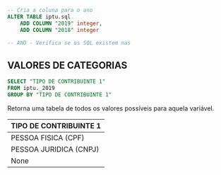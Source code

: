 
```sql
-- Cria a coluna para o ano
ALTER TABLE iptu.sql
	ADD COLUMN "2019" integer,
	ADD COLUMN "2018" integer
  
-- ANO - Verifica se os SQL existem nas 

```


## VALORES DE CATEGORIAS

```sql
SELECT "TIPO DE CONTRIBUINTE 1"
FROM iptu._2019
GROUP BY "TIPO DE CONTRIBUINTE 1"
```

Retorna uma tabela de todos os valores possíveis para aquela variável.

|TIPO DE CONTRIBUINTE 1|
|----------------------|
|PESSOA FISICA (CPF)|
|PESSOA JURIDICA (CNPJ)|
|None|



